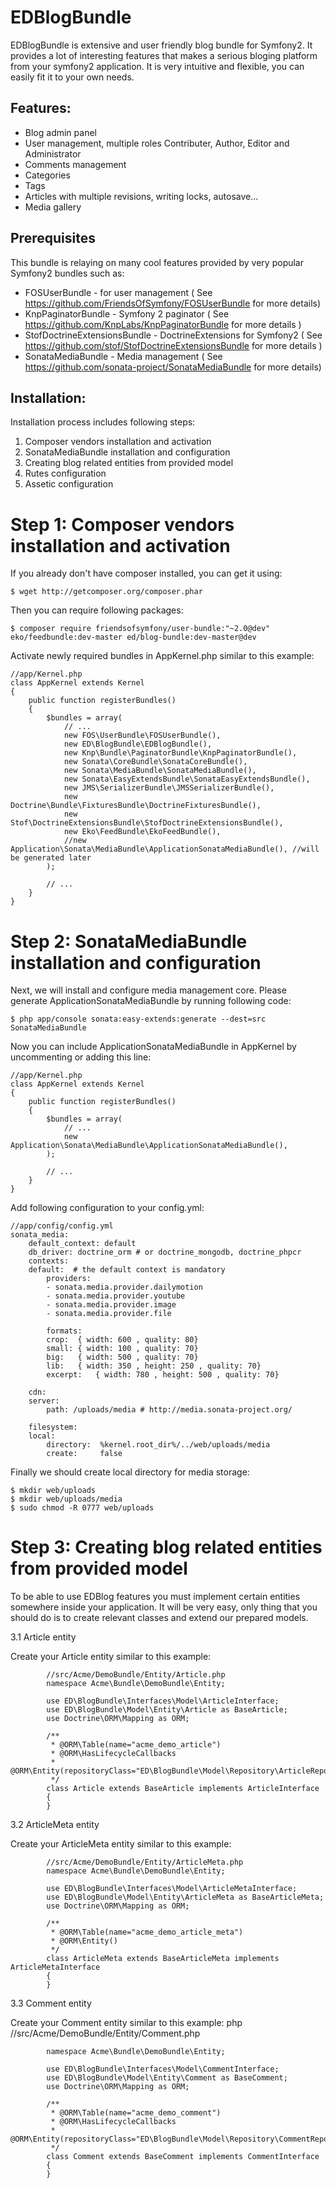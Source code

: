 EDBlogBundle
============

EDBlogBundle is extensive and user friendly blog bundle for Symfony2. It provides a lot of interesting features that makes a serious bloging platform from your symfony2 application. It is very intuitive and flexible, you can easily fit it to your own needs.

Features:
---------

* Blog admin panel
* User management, multiple roles Contributer, Author, Editor and Administrator
* Comments management
* Categories
* Tags
* Articles with multiple revisions, writing locks, autosave...
* Media gallery

Prerequisites
-------------

This bundle is relaying on many cool features provided by very popular Symfony2 bundles such as:
 * FOSUserBundle - for user management ( See https://github.com/FriendsOfSymfony/FOSUserBundle for more details)
 * KnpPaginatorBundle - Symfony 2 paginator ( See https://github.com/KnpLabs/KnpPaginatorBundle for more details )
 * StofDoctrineExtensionsBundle - DoctrineExtensions for Symfony2 ( See https://github.com/stof/StofDoctrineExtensionsBundle for more details )
 * SonataMediaBundle - Media management ( See https://github.com/sonata-project/SonataMediaBundle for more details)

Installation:
-------------

Installation process includes following steps:
 1. Composer vendors installation and activation
 2. SonataMediaBundle installation and configuration
 3. Creating blog related entities from provided model
 4. Rutes configuration
 5. Assetic configuration
 
Step 1: Composer vendors installation and activation
====================================================
If you already don't have composer installed, you can get it using:

    $ wget http://getcomposer.org/composer.phar

Then you can require following packages:
     
    $ composer require friendsofsymfony/user-bundle:"~2.0@dev" eko/feedbundle:dev-master ed/blog-bundle:dev-master@dev

Activate newly required bundles in AppKernel.php similar to this example:

    //app/Kernel.php
    class AppKernel extends Kernel
    {
        public function registerBundles()
        {
            $bundles = array(
                // ...
                new FOS\UserBundle\FOSUserBundle(),	
                new ED\BlogBundle\EDBlogBundle(),
                new Knp\Bundle\PaginatorBundle\KnpPaginatorBundle(),
                new Sonata\CoreBundle\SonataCoreBundle(),
                new Sonata\MediaBundle\SonataMediaBundle(),
                new Sonata\EasyExtendsBundle\SonataEasyExtendsBundle(),
                new JMS\SerializerBundle\JMSSerializerBundle(),
                new Doctrine\Bundle\FixturesBundle\DoctrineFixturesBundle(),
                new Stof\DoctrineExtensionsBundle\StofDoctrineExtensionsBundle(),
                new Eko\FeedBundle\EkoFeedBundle(),
                //new Application\Sonata\MediaBundle\ApplicationSonataMediaBundle(), //will be generated later	
            );

            // ...
        }
    }
    
Step 2: SonataMediaBundle installation and configuration
========================================================

Next, we will install and configure media management core. Please generate ApplicationSonataMediaBundle by running following code:
    
    $ php app/console sonata:easy-extends:generate --dest=src SonataMediaBundle
    
Now you can include ApplicationSonataMediaBundle in AppKernel by uncommenting or adding this line:

    //app/Kernel.php
    class AppKernel extends Kernel
    {
        public function registerBundles()
        {
            $bundles = array(
                // ...
		        new Application\Sonata\MediaBundle\ApplicationSonataMediaBundle(),	
		    );
            
            // ...
        }
    }
    
Add following configuration to your config.yml:

    //app/config/config.yml
    sonata_media:
        default_context: default
        db_driver: doctrine_orm # or doctrine_mongodb, doctrine_phpcr
        contexts:
        default:  # the default context is mandatory
            providers:
            - sonata.media.provider.dailymotion
            - sonata.media.provider.youtube
            - sonata.media.provider.image
            - sonata.media.provider.file

            formats:
            crop:  { width: 600 , quality: 80}
            small: { width: 100 , quality: 70}
            big:   { width: 500 , quality: 70}
            lib:   { width: 350 , height: 250 , quality: 70}
            excerpt:   { width: 780 , height: 500 , quality: 70}

        cdn:
        server:
            path: /uploads/media # http://media.sonata-project.org/

        filesystem:
        local:
            directory:  %kernel.root_dir%/../web/uploads/media
            create:     false
            
Finally we should create local directory for media storage:

    $ mkdir web/uploads
    $ mkdir web/uploads/media
    $ sudo chmod -R 0777 web/uploads
    
Step 3: Creating blog related entities from provided model
==========================================================

To be able to use EDBlog features you must implement certain entities somewhere inside your application. It will be very easy, only thing that you should do is to create relevant classes and extend our prepared models.

3.1 Article entity

Create your Article entity similar to this example:
     
            //src/Acme/DemoBundle/Entity/Article.php
            namespace Acme\Bundle\DemoBundle\Entity; 
            
            use ED\BlogBundle\Interfaces\Model\ArticleInterface;
            use ED\BlogBundle\Model\Entity\Article as BaseArticle;
            use Doctrine\ORM\Mapping as ORM;
        
            /**
             * @ORM\Table(name="acme_demo_article")
             * @ORM\HasLifecycleCallbacks
             * @ORM\Entity(repositoryClass="ED\BlogBundle\Model\Repository\ArticleRepository")
             */
            class Article extends BaseArticle implements ArticleInterface
            {
            }
        
3.2 ArticleMeta entity

Create your ArticleMeta entity similar to this example:
        
            //src/Acme/DemoBundle/Entity/ArticleMeta.php
            namespace Acme\Bundle\DemoBundle\Entity; 
            
            use ED\BlogBundle\Interfaces\Model\ArticleMetaInterface;
            use ED\BlogBundle\Model\Entity\ArticleMeta as BaseArticleMeta;
            use Doctrine\ORM\Mapping as ORM;
    
            /**
             * @ORM\Table(name="acme_demo_article_meta")
             * @ORM\Entity()
             */
            class ArticleMeta extends BaseArticleMeta implements ArticleMetaInterface
            {
            }
            
3.3 Comment entity

Create your Comment entity similar to this example:
            php
            //src/Acme/DemoBundle/Entity/Comment.php
            
            namespace Acme\Bundle\DemoBundle\Entity; 
            
            use ED\BlogBundle\Interfaces\Model\CommentInterface;
            use ED\BlogBundle\Model\Entity\Comment as BaseComment;
            use Doctrine\ORM\Mapping as ORM;

            /**
             * @ORM\Table(name="acme_demo_comment")
             * @ORM\HasLifecycleCallbacks
             * @ORM\Entity(repositoryClass="ED\BlogBundle\Model\Repository\CommentRepository")
             */
            class Comment extends BaseComment implements CommentInterface
            {
            }            
